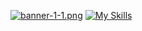 [![banner-1-1.png](https://i.postimg.cc/rmpY08mT/banner-1-1.png)](https://postimg.cc/Ff2xwX3C)
[![My Skills](https://skillicons.dev/icons?i=js,html,css,sass,php,mysql,react,redux,vite,vscode,wordpress,postman,discord,git,github,stackoverflow)](https://skillicons.dev)
